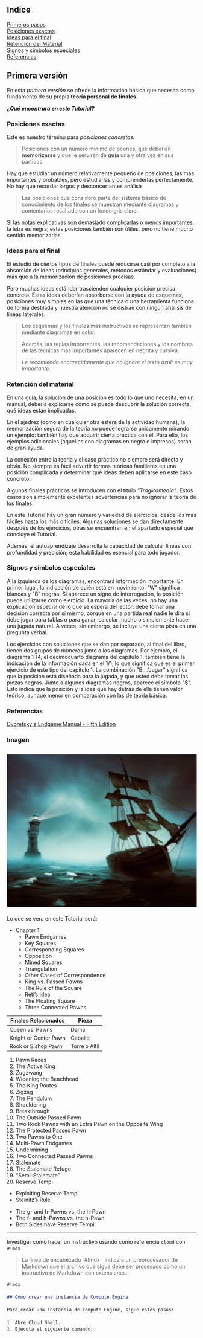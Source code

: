 ## Indice

[Primeros pasos](#primera-versión)\
[Posiciones exactas](#posiciones-exactas)\
[Ideas para el final](#ideas-para-el-final)\
[Retención del Material](#retención-del-material)\
[Signos y simbolos especiales](#signos-y-símbolos-especiales)\
[Referencias](#referencias)

## Primera versión

En esta _primera versión_ se ofrece la información básica que necesita como fundamento de su propia **teoría personal de finales**.

**_¿Qué encontrará en este Tutorial?_**

### Posiciones exactas

Este es nuestro término para _posiciones concretas:_

> Posiciones con un número mínimo de peones, que deberían **memorizarse** y que le servirán de **guía** una y otra vez en sus partidas.

Hay que estudiar un número relativamente pequeño de posiciones, las más importantes y probables, pero estudiarlas y comprenderlas perfectamente. No hay que recordar largos y desconcertantes análisis

> Las posiciones que considero parte del sistema básico de conocimiento de los finales se muestran mediante diagramas y comentarios resaltado con un fondo gris claro.

Si las notas explicativas son demasiado complicadas o menos importantes, la letra es negra; estas posiciones también son útiles, pero no tiene mucho sentido memorizarlas.

### Ideas para el final

El estudio de ciertos tipos de finales puede reducirse casi por completo a la absorción de ideas (principios generales, métodos estándar y evaluaciones) más que a la memorización de posiciones precisas.

Pero muchas ideas estándar trascienden cualquier posición precisa concreta. Estas ideas deberían absorberse con la ayuda de esquemas, posiciones muy simples en las que una técnica o una herramienta funciona de forma destilada y nuestra atención no se distrae con ningún análisis de líneas laterales.

> Los esquemas y los finales más instructivos se representan también mediante diagramas en color.
>
> Además, las reglas importantes, las recomendaciones y los nombres de las técnicas más importantes aparecen en negrita y cursiva.
>
> _Le recomiendo encarecidamente que no ignore el texto azul: es muy importante._

### Retención del material

En una guía, la solución de una posición es todo lo que uno necesita; en un manual, debería explicarse cómo se puede descubrir la solución correcta, qué ideas están implicadas.

En el ajedrez (como en cualquier otra esfera de la actividad humana), la memorización segura de la teoría no puede lograrse únicamente mirando un ejemplo: también hay que adquirir cierta práctica con él. Para ello, los ejemplos adicionales (aquellos con diagramas en negro e impresos) serán de gran ayuda.

La conexión entre la teoría y el caso práctico no siempre será directa y obvia. No siempre es fácil advertir formas teóricas familiares en una posición complicada y determinar qué ideas deben aplicarse en este caso concreto.

Algunos finales prácticos se introducen con el título _"Tragicomedia"_. Estos casos son simplemente excelentes advertencias para no ignorar la teoría de los finales.

En este Tutorial hay un gran número y variedad de ejercicios, desde los más fáciles hasta los más difíciles. Algunas soluciones se dan directamente después de los ejercicios, otras se encuentran en el apartado especial que concluye el Tutorial.

Además, el autoaprendizaje desarrolla la capacidad de calcular líneas con profundidad y precisión; esta habilidad es esencial para todo jugador.

### Signos y símbolos especiales

A la izquierda de los diagramas, encontrará información importante. En primer lugar, la indicación de quién está en movimiento: "W" significa blancas y "B" negras. Si aparece un signo de interrogación, la posición puede utilizarse como ejercicio. La mayoría de las veces, no hay una explicación especial de lo que se espera del lector: debe tomar una decisión correcta por sí mismo, porque en una partida real nadie le dirá si debe jugar para tablas o para ganar, calcular mucho o simplemente hacer una jugada natural. A veces, sin embargo, se incluye una cierta pista en una pregunta verbal.

Los ejercicios con soluciones que se dan por separado, al final del libro, tienen dos grupos de números junto a los diagramas. Por ejemplo, el diagrama 1 14, el decimocuarto diagrama del capítulo 1, también tiene la indicación de la información dada en el 1/1, lo que significa que es el primer ejercicio de este tipo del capítulo 1. La combinación "B.../Jugar" significa que la posición está diseñada para la jugada, y que usted debe tomar las piezas negras.
Junto a algunos diagramas negros, aparece el símbolo "$". Esto indica que la posición y la idea que hay detrás de ella tienen valor teórico, aunque menor en comparación con las de teoría básica.

### Referencias

[Dvoretsky's Endgame Manual - Fifth Edition](../finales-inmutables/assets/025773259.pdf)

### Imagen

## ![buque errante](https://github.com/dekardinuta/finales-inmutables/blob/main/assets/img/buque_errante.png)

Lo que se vera en este Tutorial será:

- Chapter 1
  - Pawn Endgames
  - Key Squares
  - Corresponding Squares
  - Opposition
  - Mined Squares
  - Triangulation
  - Other Cases of Correspondence
  - King vs. Passed Pawns
  - The Rule of the Square
  - Réti’s Idea
  - The Floating Square
  - Three Connected Pawns

| Finales Relacionados  | Pieza         |
| --------------------- | ------------- |
| Queen vs. Pawns       | Dama          |
| Knight or Center Pawn | Caballo       |
| Rook or Bishop Pawn   | Torre ó Alfil |

1.  Pawn Races
1.  The Active King
1.  Zugzwang
1.  Widening the Beachhead
1.  The King Routes
1.  Zigzag
1.  The Pendulum
1.  Shouldering
1.  Breakthrough
1.  The Outside Passed Pawn
1.  Two Rook Pawns with an Extra Pawn on the Opposite Wing
1.  The Protected Passed Pawn
1.  Two Pawns to One
1.  Multi-Pawn Endgames
1.  Undermining
1.  Two Connected Passed Pawns
1.  Stalemate
1.  The Stalemate Refuge
1.  “Semi-Stalemate”
1.  Reserve Tempi

- Exploiting Reserve Tempi
- Steinitz’s Rule

* The g- and h-Pawns vs. the h-Pawn
* The f- and h-Pawns vs. the h-Pawn
* Both Sides have Reserve Tempi

---

Investigar como hacer un instructivo usando como referencia `cloud` con `#!mdx`

> La línea de encabezado `#!mdx`` indica a un preprocesador de Markdown que el archivo que sigue debe ser procesado como un instructivo de Markdown con extensiones.

```md
#!mdx

## Cómo crear una instancia de Compute Engine

Para crear una instancia de Compute Engine, sigue estos pasos:

1. Abre Cloud Shell.
2. Ejecuta el siguiente comando:
```

<!-- TODO: Todas las funcionalidades de html se aplican en Markdown solo que no contamos con emmet -->
